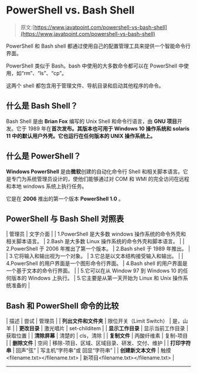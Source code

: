 # PowerShell vs. Bash Shell

> 原文:[https://www.javatpoint.com/powershell-vs-bash-shell](https://www.javatpoint.com/powershell-vs-bash-shell)

PowerShell 和 Bash shell 都通过使用自己的配置管理工具来提供一个智能命令行界面。

PowerShell 类似于 Bash。bash 中使用的大多数命令都可以在 PowerShell 中使用，如“rm”、“ls”、“cp”。

这两个 shell 都包含用于管理文件、导航目录和启动其他程序的命令。

## 什么是 Bash Shell？

Bash Shell 是由 **Brian Fox** 编写的 Unix Shell 和命令行语言，由 **GNU 项目**开发。它于 1989 年在**首次发布。其版本也可用于 **Windows 10 操作系统**和 solaris 11 中的默认用户外壳。它也运行在任何版本的 **UNIX 操作系统**上。**

## 什么是 PowerShell？

**Windows PowerShell** 是由**微软**创建的自动化命令行 Shell 和相关脚本语言。它是专门为系统管理员设计的，使他们能够通过对 COM 和 WMI 的完全访问在远程和本地 windows 系统上执行任务。

它是在 **2006** 推出的第一个版本 **PowerShell 1.0** 。

## PowerShell 与 Bash Shell 对照表

| 管理员 | 文字介面 |
| 1.PowerShell 是大多数 windows 操作系统的命令外壳和相关脚本语言。 | 2.Bash 是大多数 Linux 操作系统的命令外壳和脚本语言。 |
| 2.PowerShell 于 2006 年推出了第一个版本。 | 2.Bash shell 于 1989 年推出。 |
| 3.它将输入和输出视为一个对象。 | 3.它总是以文本结构接受输入和输出。 |
| 4.PowerShell 的用户界面是一个图形命令行界面。 | 4.Bash shell 的用户界面是一个基于文本的命令行界面。 |
| 5.它可以在从 Window 97 到 Windows 10 的任何版本的 Windows 上执行。 | 5.它主要是从第一天开始为 Linux 和 Unix 操作系统准备的 |

## Bash 和 PowerShell 命令的比较

| 描述 | 尝试 | 管理员 |
| **列出文件和文件夹** | 限位开关（Limit Switch） | 是，山羊 |
| **更改目录** | 激光唱片 | set-childitem |
| **显示工作目录** | 显示当前工作目录 | 获取位置 |
| **清除屏幕** | 清楚的 | cls，清除 |
| **复制文件** | 丙酸纤维素 | 复制-项目 |
| **删除文件** | 空间 | 移除-项目、区域、区域目录、研发、交付、维护 |
| **打印字符串** | 回声“弦” | 写主机“字符串”或
回显“字符串” |
| **创建新文本文件** | 触摸<filename.txt></filename.txt> | 新项目<filename.txt></filename.txt> |

* * *